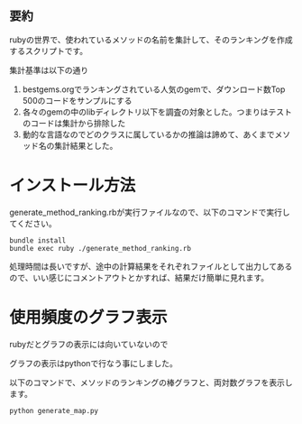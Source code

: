 ## 要約

rubyの世界で、使われているメソッドの名前を集計して、そのランキングを作成するスクリプトです。

集計基準は以下の通り

1. bestgems.orgでランキングされている人気のgemで、ダウンロード数Top 500のコードをサンプルにする
2. 各々のgemの中のlibディレクトリ以下を調査の対象とした。つまりはテストのコードは集計から排除した
3. 動的な言語なのでどのクラスに属しているかの推論は諦めて、あくまでメソッド名の集計結果とした。

# インストール方法

generate_method_ranking.rbが実行ファイルなので、以下のコマンドで実行してください。

```
bundle install
bundle exec ruby ./generate_method_ranking.rb
```

処理時間は長いですが、途中の計算結果をそれぞれファイルとして出力してあるので、いい感じにコメントアウトとかすれば、結果だけ簡単に見れます。

# 使用頻度のグラフ表示

rubyだとグラフの表示には向いていないので

グラフの表示はpythonで行なう事にしました。

以下のコマンドで、メソッドのランキングの棒グラフと、両対数グラフを表示します。

```
python generate_map.py
```

